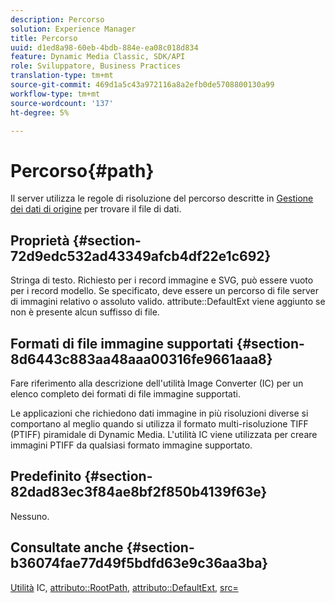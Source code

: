 ```yaml
---
description: Percorso
solution: Experience Manager
title: Percorso
uuid: d1ed8a98-60eb-4bdb-884e-ea08c018d834
feature: Dynamic Media Classic, SDK/API
role: Sviluppatore, Business Practices
translation-type: tm+mt
source-git-commit: 469d1a5c43a972116a8a2efb0de5708800130a99
workflow-type: tm+mt
source-wordcount: '137'
ht-degree: 5%

---
```



# Percorso{#path}

Il server utilizza le regole di risoluzione del percorso descritte in [Gestione dei dati di origine](../../../../../../is-api/image-serving-api-ref/c-configuration-and-administration/c-configuration-and-administration.md#concept-1ec4d9f0e58a430cae045761f1ff9173) per trovare il file di dati.

## Proprietà {#section-72d9edc532ad43349afcb4df22e1c692}

Stringa di testo. Richiesto per i record immagine e SVG, può essere vuoto per i record modello. Se specificato, deve essere un percorso di file server di immagini relativo o assoluto valido. attribute::DefaultExt viene aggiunto se non è presente alcun suffisso di file.

## Formati di file immagine supportati {#section-8d6443c883aa48aaa00316fe9661aaa8}

Fare riferimento alla descrizione dell&#39;utilità Image Converter (IC) per un elenco completo dei formati di file immagine supportati.

Le applicazioni che richiedono dati immagine in più risoluzioni diverse si comportano al meglio quando si utilizza il formato multi-risoluzione TIFF (PTIFF) piramidale di Dynamic Media. L&#39;utilità IC viene utilizzata per creare immagini PTIFF da qualsiasi formato immagine supportato.

## Predefinito {#section-82dad83ec3f84ae8bf2f850b4139f63e}

Nessuno.

## Consultate anche {#section-b36074fae77d49f5bdfd63e9c36aa3ba}

[Utilità](../../../../../../is-api/is-utils/utilities/r-ic.md#reference-de9f43c63a8f48f1a755ff1760af8b7b) IC,  [attributo::RootPath](../../../../../../is-api/image-catalog/image-serving-api-ref/c-image-catalog-reference/c-attributes-reference/r-rootpath.md#reference-17d57e5967be403b8408fa7214017494),  [attributo::DefaultExt](../../../../../../is-api/image-catalog/image-serving-api-ref/c-image-catalog-reference/c-attributes-reference/r-defaultext.md#reference-1b96c71a253049ddaeae09892d3484a0),  [src=](../../../../../../is-api/http-ref/image-serving-api-ref/c-http-protocol-reference/c-command-reference/r-src.md#reference-f6506637778c4c69bf106a7924a91ab1)
